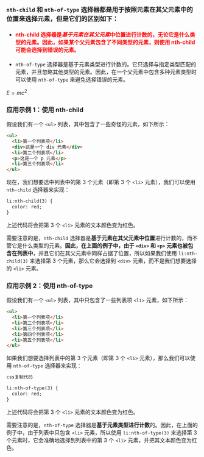 ### `nth-child` 和 `nth-of-type` 选择器都是用于按照元素在其父元素中的位置来选择元素，但是它们的区别如下：

- #### <span style="color: red;">nth-child 选择器是$基于元素在其父元素$中位置进行计数的，无论它是什么类型的元素。因此，如果某个父元素包含了不同类型的元素，则使用 nth-child 可能会选择到错误的元素。</span>

- `nth-of-type` 选择器是基于元素类型进行计数的。它只选择与指定类型匹配的元素，并且忽略其他类型的元素。因此，在一个父元素中包含多种元素类型时可以使用 `nth-of-type` 来避免选择错误的元素。

$E=mc^2$

### 应用示例 1：使用 nth-child

假设我们有一个 `<ul>` 列表，其中包含了一些奇怪的元素，如下所示：

```html
<ul>
  <li>第一个列表项</li>
  <div>这是一个 div 元素</div>
  <li>第二个列表项</li>
  <p>这是一个 p 元素</p>
  <li>第三个列表项</li>
</ul>
```

现在，我们想要选中列表中的第 3 个元素（即第 3 个 `<li>` 元素），我们可以使用 `nth-child` 选择器来实现：

```html
li:nth-child(3) {
  color: red;
}
```

上述代码将会把第 3 个 `<li>` 元素的文本颜色变为红色。

需要注意的是，`nth-child` 选择器是**基于元素在其父元素中位置**进行计数的，而不管它是什么类型的元素。**因此，在上面的例子中，由于 `<div>` 和 `<p>` 元素也被包含在列表中**，并且它们在其父元素中同样占据了位置，所以如果我们使用 `li:nth-child(3)` 来选择第 3 个元素，那么它会选择到 `<div>` 元素，而不是我们想要选择的 `<li>` 元素。



### 应用示例 2：使用 nth-of-type

假设我们有一个 `<ul>` 列表，其中只包含了一些列表项 `<li>` 元素，如下所示：

```html
<ul>
  <li>第一个列表项</li>
  <li>第二个列表项</li>
  <li>第三个列表项</li>
  <li>第四个列表项</li>
  <li>第五个列表项</li>
</ul>
```

如果我们想要选择列表中的第 3 个元素（即第 3 个 `<li>` 元素），那么我们可以使用 `nth-of-type` 选择器来实现：

```html
css复制代码

li:nth-of-type(3) {
  color: red;
}
```

上述代码将会把第 3 个 `<li>` 元素的文本颜色变为红色。

需要注意的是，`nth-of-type` 选择器是**基于元素类型进行计数**的。因此，在上面的例子中，由于列表中只包含 `<li>` 元素，所以使用 `li:nth-of-type(3)` 来选择第 3 个元素时，它会准确地选择到列表中的第 3 个 `<li>` 元素，并把其文本颜色变为红色。